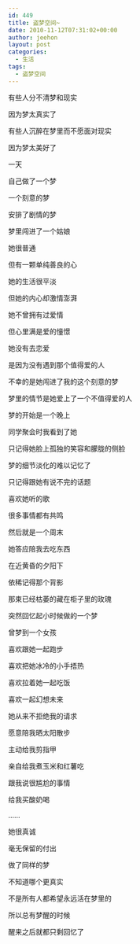```yaml
---
id: 449
title: 盗梦空间~
date: 2010-11-12T07:31:02+00:00
author: jeehon
layout: post
categories:
  - 生活
tags:
  - 盗梦空间
---
```

有些人分不清梦和现实
  
因为梦太真实了
  
有些人沉醉在梦里而不愿面对现实
  
因为梦太美好了
  
一天
  
自己做了一个梦
  
一个刻意的梦
  
安排了剧情的梦
  
梦里闯进了一个姑娘
  
她很普通
  
但有一颗单纯善良的心
  
她的生活很平淡
  
但她的内心却激情澎湃
  
她不曾拥有过爱情
  
但心里满是爱的憧憬
  
她没有去恋爱
  
是因为没有遇到那个值得爱的人
  
不幸的是她闯进了我的这个刻意的梦
  
梦里的情节是她爱上了一个不值得爱的人
  
<!--more-->


  
梦的开始是一个晚上
  
同学聚会时我看到了她
  
只记得她脸上孤独的笑容和朦胧的侧脸
  
梦的细节淡化的难以记忆了
  
只记得跟她有说不完的话题
  
喜欢她听的歌
  
很多事情都有共鸣
  
然后就是一个周末
  
她答应陪我去吃东西
  
在近黄昏的夕阳下
  
依稀记得那个背影
  
那束已经枯萎的藏在柜子里的玫瑰
  
突然回忆起小时候做的一个梦
  
曾梦到一个女孩
  
喜欢跟她一起跑步
  
喜欢把她冰冷的小手捂热
  
喜欢拉着她一起吃饭
  
喜欢一起幻想未来
  
她从来不拒绝我的请求
  
愿意陪我晒太阳散步
  
主动给我剪指甲
  
亲自给我煮玉米和红薯吃
  
跟我说很尴尬的事情
  
给我买酸奶喝
  
……
  
她很真诚
  
毫无保留的付出

做了同样的梦
  
不知道哪个更真实
  
不是所有人都希望永远活在梦里的
  
所以总有梦醒的时候
  
醒来之后就都只剩回忆了